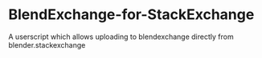 # BlendExchange-for-StackExchange
A userscript which allows uploading to blendexchange directly from blender.stackexchange
